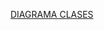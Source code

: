 [DIAGRAMA CLASES](https://lucid.app/lucidchart/e5248ec0-8362-4a2d-a710-daede1ea8c21/edit?viewport_loc=-2515%2C-986%2C4325%2C1909%2C0_0&invitationId=inv_ef7a6ea4-e98b-4d97-b614-fca149d44320)
